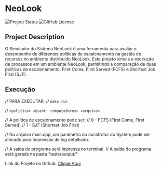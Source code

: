 # NeoLook

![Project Status](https://img.shields.io/badge/status-conclu%C3%ADdo-brightgreen)
![GitHub License](https://img.shields.io/github/license/LViniciusk/neolook)

## Project Description

O Simulador do Sistema NeoLook é uma ferramenta para avaliar o desempenho de diferentes políticas de escalonamento na gestão de recursos no ambiente distribuído NeoLook. Este projeto simula a execução de processos em um ambiente NeoLook, permitindo a comparação de duas políticas de escalonamento: First Come, First Served (FCFS) e Shortest Job First (SJF).

## Execução

// PARA EXECUTAR:
//     `make run`

//     `<politica> <Quant. computadores> <arquivo>`

// A política de escalonamento pode ser:
// 0 - FCFS (First Come, First Served)
// 1 - SJF (Shortest Job First)

// No arquivo main.cpp, um parâmetro do construtor do System pode ser alterado para impressão de log detalhado.

// A saída do programa será impressa no terminal.
// A saída do programa será gerada na pasta "tests/output/"

Link do Projeto no Github: [Clique Aqui](https://github.com/LViniciusk/neolook)
